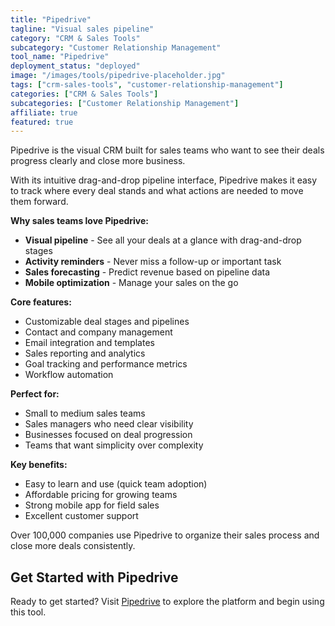 ```yaml
---
title: "Pipedrive"
tagline: "Visual sales pipeline"
category: "CRM & Sales Tools"
subcategory: "Customer Relationship Management"
tool_name: "Pipedrive"
deployment_status: "deployed"
image: "/images/tools/pipedrive-placeholder.jpg"
tags: ["crm-sales-tools", "customer-relationship-management"]
categories: ["CRM & Sales Tools"]
subcategories: ["Customer Relationship Management"]
affiliate: true
featured: true
---
```

Pipedrive is the visual CRM built for sales teams who want to see their deals progress clearly and close more business.

With its intuitive drag-and-drop pipeline interface, Pipedrive makes it easy to track where every deal stands and what actions are needed to move them forward.

**Why sales teams love Pipedrive:**
- **Visual pipeline** - See all your deals at a glance with drag-and-drop stages
- **Activity reminders** - Never miss a follow-up or important task
- **Sales forecasting** - Predict revenue based on pipeline data
- **Mobile optimization** - Manage your sales on the go

**Core features:**
- Customizable deal stages and pipelines
- Contact and company management
- Email integration and templates
- Sales reporting and analytics
- Goal tracking and performance metrics
- Workflow automation

**Perfect for:**
- Small to medium sales teams
- Sales managers who need clear visibility
- Businesses focused on deal progression
- Teams that want simplicity over complexity

**Key benefits:**
- Easy to learn and use (quick team adoption)
- Affordable pricing for growing teams
- Strong mobile app for field sales
- Excellent customer support

Over 100,000 companies use Pipedrive to organize their sales process and close more deals consistently.

## Get Started with Pipedrive

Ready to get started? Visit [Pipedrive](https://www.pipedrive.com) to explore the platform and begin using this tool.